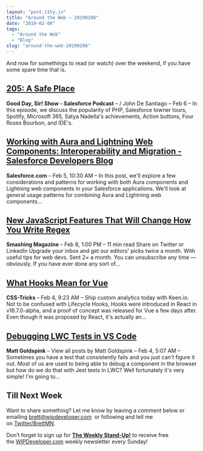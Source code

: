 ```yaml
---
layout: "post.11ty.js"
title: "Around the Web – 20190208"
date: "2019-02-08"
tags: 
  - "Around the Web"
  - "Blog"
slug: "around-the-web-20190208"
---
```


And now for somethings to read (or watch) over the weekend, if you have some spare time that is.

## [205: A Safe Place](https://www.gooddaysirpodcast.com/podcast/2019/2/6/205-a-safe-place)

**Good Day, Sir! Show - Salesforce Podcast** – / John De Santiago – Feb 6 – In this episode, we discuss the popularity of PHP, Salesforce towner tours, Spotify, Microsoft 365, Satya Nadella's achievements, Action buttons, Four Roses Bourbon, and IDE's.

## [Working with Aura and Lightning Web Components: Interoperability and Migration - Salesforce Developers Blog](https://developer.salesforce.com/blogs/2019/02/working-with-aura-and-lightning-web-components-interoperability-and-migration.html)

**Salesforce.com** – Feb 5, 10:30 AM – In this post, we'll explore a few considerations and patterns for working with both Aura components and Lightning web components in your Salesforce applications. We'll look at general usage patterns for combining Aura and Lightning web components…

## [New JavaScript Features That Will Change How You Write Regex](https://www.smashingmagazine.com/2019/02/regexp-features-regular-expressions/)

**Smashing Magazine** – Feb 8, 1:00 PM – 11 min read Share on Twitter or LinkedIn Upgrade your inbox and get our editors' picks twice a month. With useful tips for web devs. Sent 2× a month. You can unsubscribe any time — obviously. If you have ever done any sort of…

## [What Hooks Mean for Vue](https://css-tricks.com/what-hooks-mean-for-vue/)

**CSS-Tricks** – Feb 4, 9:23 AM – Ship custom analytics today with Keen.io. Not to be confused with Lifecycle Hooks, Hooks were introduced in React in v16.7.0-alpha, and a proof of concept was released for Vue a few days after. Even though it was proposed by React, it's actually an…

## [Debugging LWC Tests in VS Code](https://www.mattgoldspink.co.uk/debugging-lwc-tests-vs-code/)

**Matt Goldspink** – View all posts by Matt Goldspink – Feb 4, 5:07 AM – Sometimes you have a test that consistently fails and you just can't figure it out. Most of us are used to being able to debug a component in the browser but how do we do that with Jest tests in LWC? Well fortunately it's very simple! I'm going to…

## Till Next Week

Want to share something? Let me know by leaving a comment below or emailing [brett@wipdeveloper.com](mailto:brett@wipdeveloper.com)  or following and tell me on [Twitter/BrettMN](https://twitter.com/BrettMN).

Don’t forget to sign up for **[The Weekly Stand-Up!](https://wipdeveloper.wpcomstaging.com/newsletter/)** to receive free the [WIPDeveloper.com](https://wipdeveloper.wpcomstaging.com/) weekly newsletter every Sunday!
